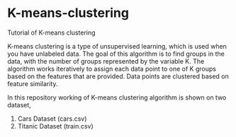 # K-means-clustering
Tutorial of K-means clustering


K-means clustering is a type of unsupervised learning, which is used when you have unlabeled data. The goal of this algorithm is to find groups in the data, with the number of groups represented by the variable K. The algorithm works iteratively to assign each data point to one of K groups based on the features that are provided. Data points are clustered based on feature similarity.

In this repository working of K-means clustering algorithm is shown on two dataset,
1) Cars Dataset (cars.csv)
2) Titanic Dataset (train.csv)
